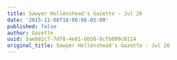 ```yaml
---
title: Sawyer Hollenshead's Gazette - Jul 26
date: '2015-11-08T18:00:06-05:00'
published: false
author: Gazette
uuid: 5aeb82c7-7df8-4e81-bb58-8cfb099c0114
original_title: Sawyer Hollenshead's Gazette - Jul 26
---
```


